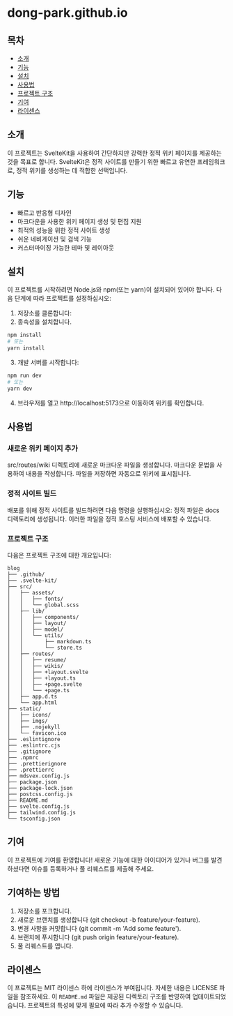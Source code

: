 # dong-park.github.io

## 목차

- [소개](#소개)
- [기능](#기능)
- [설치](#설치)
- [사용법](#사용법)
- [프로젝트 구조](#프로젝트-구조)
- [기여](#기여)
- [라이센스](#라이센스)

## 소개

이 프로젝트는 SvelteKit을 사용하여 간단하지만 강력한 정적 위키 페이지를 제공하는 것을 목표로 합니다. SvelteKit은 정적 사이트를 만들기 위한 빠르고 유연한 프레임워크로, 정적 위키를 생성하는 데
적합한 선택입니다.

## 기능

- 빠르고 반응형 디자인
- 마크다운을 사용한 위키 페이지 생성 및 편집 지원
- 최적의 성능을 위한 정적 사이트 생성
- 쉬운 네비게이션 및 검색 기능
- 커스터마이징 가능한 테마 및 레이아웃

## 설치

이 프로젝트를 시작하려면 Node.js와 npm(또는 yarn)이 설치되어 있어야 합니다. 다음 단계에 따라 프로젝트를 설정하십시오:

1. 저장소를 클론합니다:
2. 종속성을 설치합니다.

```bash
npm install
# 또는
yarn install
```

3. 개발 서버를 시작합니다:

```bash
npm run dev
# 또는
yarn dev
```

4. 브라우저를 열고 http://localhost:5173으로 이동하여 위키를 확인합니다.

## 사용법

### 새로운 위키 페이지 추가

src/routes/wiki 디렉토리에 새로운 마크다운 파일을 생성합니다.
마크다운 문법을 사용하여 내용을 작성합니다.
파일을 저장하면 자동으로 위키에 표시됩니다.

### 정적 사이트 빌드

배포를 위해 정적 사이트를 빌드하려면 다음 명령을 실행하십시오:
정적 파일은 docs 디렉토리에 생성됩니다. 이러한 파일을 정적 호스팅 서비스에 배포할 수 있습니다.

### 프로젝트 구조

다음은 프로젝트 구조에 대한 개요입니다:

```
blog
├── .github/
├── .svelte-kit/
├── src/
│   ├── assets/
│   │   ├── fonts/
│   │   └── global.scss
│   ├── lib/
│   │   ├── components/
│   │   ├── layout/
│   │   ├── model/
│   │   └── utils/
│   │       ├── markdown.ts
│   │       └── store.ts
│   ├── routes/
│   │   ├── resume/
│   │   ├── wikis/
│   │   ├── +layout.svelte
│   │   ├── +layout.ts
│   │   ├── +page.svelte
│   │   └── +page.ts
│   ├── app.d.ts
│   └── app.html
├── static/
│   ├── icons/
│   ├── imgs/
│   ├── .nojekyll
│   └── favicon.ico
├── .eslintignore
├── .eslintrc.cjs
├── .gitignore
├── .npmrc
├── .prettierignore
├── .prettierrc
├── mdsvex.config.js
├── package.json
├── package-lock.json
├── postcss.config.js
├── README.md
├── svelte.config.js
├── tailwind.config.js
└── tsconfig.json
```

## 기여

이 프로젝트에 기여를 환영합니다! 새로운 기능에 대한 아이디어가 있거나 버그를 발견하셨다면 이슈를 등록하거나 풀 리퀘스트를 제출해 주세요.

## 기여하는 방법

1. 저장소를 포크합니다.
2. 새로운 브랜치를 생성합니다 (git checkout -b feature/your-feature).
3. 변경 사항을 커밋합니다 (git commit -m 'Add some feature').
4. 브랜치에 푸시합니다 (git push origin feature/your-feature).
5. 풀 리퀘스트를 엽니다.

## 라이센스

이 프로젝트는 MIT 라이센스 하에 라이센스가 부여됩니다. 자세한 내용은 LICENSE 파일을 참조하세요. 이 `README.md` 파일은 제공된 디렉토리 구조를 반영하여 업데이트되었습니다. 프로젝트의 특성에 맞게
필요에 따라 추가 수정할 수 있습니다.
